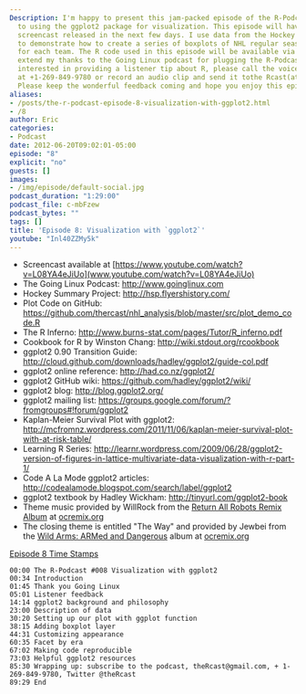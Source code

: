 ```yaml
---
Description: I'm happy to present this jam-packed episode of the R-Podcast dedicated
  to using the ggplot2 package for visualization. This episode will have a companion
  screencast released in the next few days. I use data from the Hockey Summary Project
  to demonstrate how to create a series of boxplots of NHL regular season attendance
  for each team. The R code used in this episode will be available via GitHub. I also
  extend my thanks to the Going Linux podcast for plugging the R-Podcast. If you are
  interested in providing a listener tip about R, please call the voicemail hotline
  at +1-269-849-9780 or record an audio clip and send it tothe Rcast(at)gmail.com.
  Please keep the wonderful feedback coming and hope you enjoy this episode!
aliases:
- /posts/the-r-podcast-episode-8-visualization-with-ggplot2.html
- /8
author: Eric
categories:
- Podcast
date: 2012-06-20T09:02:01-05:00
episode: "8"
explicit: "no"
guests: []
images:
- /img/episode/default-social.jpg
podcast_duration: "1:29:00"
podcast_file: c-mbFzew
podcast_bytes: ""
tags: []
title: 'Episode 8: Visualization with `ggplot2`'
youtube: "Inl40ZZMy5k"
---
```


-   Screencast available at [https://www.youtube.com/watch?v=L08YA4eJiUo](www.youtube.com/watch?v=L08YA4eJiUo)
-   The Going Linux Podcast: <http://www.goinglinux.com>
-   Hockey Summary Project: <http://hsp.flyershistory.com/>
-   Plot Code on GitHub: <https://github.com/thercast/nhl_analysis/blob/master/src/plot_demo_code.R>
-   The R Inferno: <http://www.burns-stat.com/pages/Tutor/R_inferno.pdf>
-   Cookbook for R by Winston Chang: <http://wiki.stdout.org/rcookbook>
-   ggplot2 0.90 Transition Guide: <http://cloud.github.com/downloads/hadley/ggplot2/guide-col.pdf>
-   ggplot2 online reference: <http://had.co.nz/ggplot2/>
-   ggplot2 GitHub wiki: <https://github.com/hadley/ggplot2/wiki/>
-   ggplot2 blog: <http://blog.ggplot2.org/>
-   ggplot2 mailing list: <https://groups.google.com/forum/?fromgroups#!forum/ggplot2>
-   Kaplan-Meier Survival Plot with ggplot2: <http://mcfromnz.wordpress.com/2011/11/06/kaplan-meier-survival-plot-with-at-risk-table/>
-   Learning R Series: <http://learnr.wordpress.com/2009/06/28/ggplot2-version-of-figures-in-lattice-multivariate-data-visualization-with-r-part-1/>
-   Code A La Mode ggplot2 articles: <http://codealamode.blogspot.com/search/label/ggplot2>
-   ggplot2 textbook by Hadley Wickham: <http://tinyurl.com/ggplot2-book>
-   Theme music provided by WillRock from the [Return All Robots Remix Album](http://ocremix.org/events/returnallrobots/) at [ocremix.org](http://ocremix.org/)
-   The closing theme is entitled "The Way" and provided by Jewbei from the [Wild Arms: ARMed and Dangerous](http://armed.ocremix.org/) album at [ocremix.org](http://ocremix.org/)

<span style="text-decoration: underline;">Episode 8 Time Stamps</span>

    00:00 The R-Podcast #008 Visualization with ggplot2
    00:34 Introduction
    01:45 Thank you Going Linux
    05:01 Listener feedback
    14:14 ggplot2 background and philosophy
    23:00 Description of data
    30:20 Setting up our plot with ggplot function
    38:15 Adding boxplot layer
    44:31 Customizing appearance
    60:35 Facet by era
    67:02 Making code reproducible
    73:03 Helpful ggplot2 resources
    85:30 Wrapping up: subscribe to the podcast, theRcast@gmail.com, + 1-269-849-9780, Twitter @theRcast
    89:29 End
